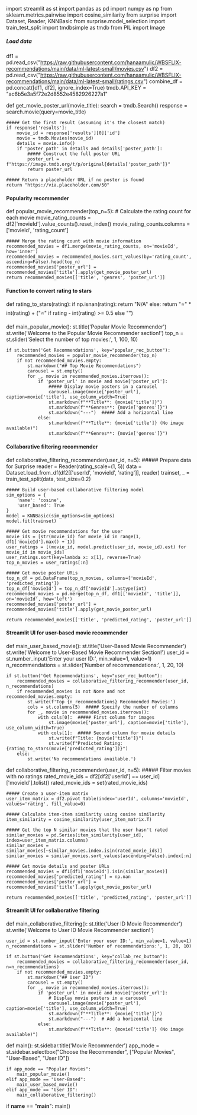 import streamlit as st
import pandas as pd
import numpy as np
from sklearn.metrics.pairwise import cosine_similarity
from surprise import Dataset, Reader, KNNBasic
from surprise.model_selection import train_test_split
import tmdbsimple as tmdb
from PIL import Image
##### Load data
df1 = pd.read_csv("https://raw.githubusercontent.com/hanaamulic/WBSFLIX-recommendations/main/data/ml-latest-small/movies.csv")
df2 = pd.read_csv("https://raw.githubusercontent.com/hanaamulic/WBSFLIX-recommendations/main/data/ml-latest-small/ratings.csv")
combine_df = pd.concat([df1, df2], ignore_index=True)
tmdb.API_KEY = "ac6b5e3a5f72e2d8552e4582926227a1"

def get_movie_poster_url(movie_title):
    search = tmdb.Search()
    response = search.movie(query=movie_title)
    
    ##### Get the first result (assuming it's the closest match)
    if response['results']:
        movie_id = response['results'][0]['id']
        movie = tmdb.Movies(movie_id)
        details = movie.info()
        if 'poster_path' in details and details['poster_path']:
            ##### Construct the full poster URL
            poster_url = f"https://image.tmdb.org/t/p/original{details['poster_path']}"
            return poster_url
    
    ##### Return a placeholder URL if no poster is found
    return "https://via.placeholder.com/50"



#### Popularity recommender
def popular_movie_recommender(top_n=5):
    # Calculate the rating count for each movie
    movie_rating_counts = df2['movieId'].value_counts().reset_index()
    movie_rating_counts.columns = ['movieId', 'rating_count']

    ##### Merge the rating count with movie information
    recommended_movies = df1.merge(movie_rating_counts, on='movieId', how='inner')
    recommended_movies = recommended_movies.sort_values(by='rating_count', ascending=False).head(top_n)
    recommended_movies['poster_url'] = recommended_movies['title'].apply(get_movie_poster_url)
    return recommended_movies[['title', 'genres', 'poster_url']]




#### Function to convert rating to stars
def rating_to_stars(rating):
    if np.isnan(rating):
        return "N/A"
    else:
        return "⭐" * int(rating) + ("⭐" if rating - int(rating) >= 0.5 else "")


def main_popular_movie():
    st.title('Popular Movie Recommender')
    st.write('Welcome to the Popular Movie Recommender section!')
    top_n = st.slider('Select the number of top movies:', 1, 100, 10)

    if st.button('Get Recommendations', key="popular_rec_button"):
        recommended_movies = popular_movie_recommender(top_n)
        if not recommended_movies.empty:
            st.markdown("## Top Movie Recommendations")
            carousel = st.empty()
            for _, movie in recommended_movies.iterrows():
                if 'poster_url' in movie and movie['poster_url']:
                    ##### Display movie posters in a carousel
                    carousel.image(movie['poster_url'], caption=movie['title'], use_column_width=True)
                    st.markdown(f"**Title**: {movie['title']}")
                    st.markdown(f"**Genres**: {movie['genres']}")
                    st.markdown("---")  ##### Add a horizontal line
                else:
                    st.markdown(f"**Title**: {movie['title']} (No image available)")
                    st.markdown(f"**Genres**: {movie['genres']}")



#### Collaborative filtering recommender
def collaborative_filtering_recommender(user_id, n=5):
    ##### Prepare data for Surprise
    reader = Reader(rating_scale=(1, 5))
    data = Dataset.load_from_df(df2[['userId', 'movieId', 'rating']], reader)
    trainset, _ = train_test_split(data, test_size=0.2)

    ##### Build user-based collaborative filtering model
    sim_options = {
        'name': 'cosine',
        'user_based': True
    }
    model = KNNBasic(sim_options=sim_options)
    model.fit(trainset)

    ##### Get movie recommendations for the user
    movie_ids = [str(movie_id) for movie_id in range(1, df1['movieId'].max() + 1)]
    user_ratings = [(movie_id, model.predict(user_id, movie_id).est) for movie_id in movie_ids]
    user_ratings.sort(key=lambda x: x[1], reverse=True)
    top_n_movies = user_ratings[:n]
    
    ##### Get movie poster URLs
    top_n_df = pd.DataFrame(top_n_movies, columns=['movieId', 'predicted_rating'])
    top_n_df['movieId'] = top_n_df['movieId'].astype(int)
    recommended_movies = pd.merge(top_n_df, df1[['movieId', 'title']], on='movieId', how='left')
    recommended_movies['poster_url'] = recommended_movies['title'].apply(get_movie_poster_url)
    
    return recommended_movies[['title', 'predicted_rating', 'poster_url']]


#### Streamlit UI for user-based movie recommender
def main_user_based_movie():
    st.title('User-Based Movie Recommender')
    st.write('Welcome to User-Based Movie Recommender Section!')
    user_id = st.number_input('Enter your user ID:', min_value=1, value=1)
    n_recommendations = st.slider('Number of recommendations:', 1, 20, 10)

    if st.button('Get Recommendations', key="user_rec_button"):
        recommended_movies = collaborative_filtering_recommender(user_id, n_recommendations)
        if recommended_movies is not None and not recommended_movies.empty:
            st.write(f'Top {n_recommendations} Recommended Movies:')
            cols = st.columns(5)  ##### Specify the number of columns
            for _, movie in recommended_movies.iterrows():
                with cols[0]:  ##### First column for images
                    st.image(movie['poster_url'], caption=movie['title'], use_column_width=True)
                with cols[1]:  ##### Second column for movie details
                    st.write(f"Title: {movie['title']}")
                    st.write(f"Predicted Rating: {rating_to_stars(movie['predicted_rating'])}")
        else:
            st.write('No recommendations available.')




def collaborative_filtering_recommender(user_id, n=5):
    ##### Filter movies with no ratings
    rated_movie_ids = df2[df2['userId'] == user_id]['movieId'].tolist()
    rated_movie_ids = set(rated_movie_ids)

    ##### Create a user-item matrix
    user_item_matrix = df2.pivot_table(index='userId', columns='movieId', values='rating', fill_value=0)

    ##### Calculate item-item similarity using cosine similarity
    item_similarity = cosine_similarity(user_item_matrix.T)

    ##### Get the top N similar movies that the user hasn't rated
    similar_movies = pd.Series(item_similarity[user_id], index=user_item_matrix.columns)
    similar_movies = similar_movies[~similar_movies.index.isin(rated_movie_ids)]
    similar_movies = similar_movies.sort_values(ascending=False).index[:n]

    ##### Get movie details and poster URLs
    recommended_movies = df1[df1['movieId'].isin(similar_movies)]
    recommended_movies['predicted_rating'] = np.nan
    recommended_movies['poster_url'] = recommended_movies['title'].apply(get_movie_poster_url)

    return recommended_movies[['title', 'predicted_rating', 'poster_url']]



#### Streamlit UI for collaborative filtering
def main_collaborative_filtering():
    st.title('User ID Movie Recommender')
    st.write('Welcome to User ID Movie Recommender section!')

    user_id = st.number_input('Enter your user ID:', min_value=1, value=1)
    n_recommendations = st.slider('Number of recommendations:', 1, 20, 10)

    if st.button('Get Recommendations', key="collab_rec_button"):
        recommended_movies = collaborative_filtering_recommender(user_id, n=n_recommendations)
        if not recommended_movies.empty:
            st.markdown("## User ID")
            carousel = st.empty()
            for _, movie in recommended_movies.iterrows():
                if 'poster_url' in movie and movie['poster_url']:
                    # Display movie posters in a carousel
                    carousel.image(movie['poster_url'], caption=movie['title'], use_column_width=True)
                    st.markdown(f"**Title**: {movie['title']}")
                    st.markdown("---")  # Add a horizontal line
                else:
                    st.markdown(f"**Title**: {movie['title']} (No image available)")


def main():
    st.sidebar.title('Movie Recommender')
    app_mode = st.sidebar.selectbox("Choose the Recommender", ["Popular Movies", "User-Based", "User ID"])

    if app_mode == "Popular Movies":
        main_popular_movie()
    elif app_mode == "User-Based":
        main_user_based_movie()
    elif app_mode == "User ID":
        main_collaborative_filtering()

if __name__ == "__main__":
    main()
